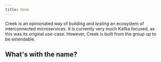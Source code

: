 ```yaml
---
title: Home
---
```


Creek is an opinionated way of building *and testing* an ecosystem of interconnected microservices.
It is currently very much Kafka focused, as this was its original use-case. 
However, Creek is built from the group up to be extendable. 

## What's with the name?


